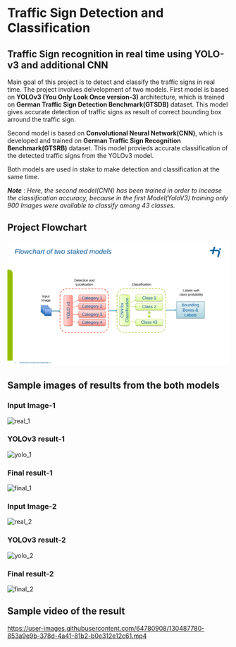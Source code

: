 # Traffic Sign Detection and Classification
## Traffic Sign recognition in real time using YOLO-v3 and additional CNN


Main goal of this project is to detect and classify the traffic signs in real time. The project involves delvelopment of two models. First model is based on **YOLOv3 (You Only Look Once version-3)** architecture, which is trained on **German Traffic Sign Detection Benchmark(GTSDB)** dataset. This model gives accurate detection of traffic signs as result of correct bounding box arround the traffic sign.

Second model is based on **Convolutional Neural Network(CNN)**, which is developed and trained on **German Traffic Sign Recognition Benchmark(GTSRB)** dataset. This model provieds accurate classification of the detected traffic signs from the YOLOv3 model.

Both models are used in stake to make detection and classification at the same time.

_**Note**_ : _Here, the second model(CNN) has been trained in order to incease the classification accuracy, because in the first Model(YoloV3) training only 900 Images were available to classify among 43 classes._


## Project Flowchart
![flowchart](https://github.com/Ronak0310/Traffic-Sign-Detection-and-Classification/blob/main/Test/Flowchart.svg)

## Sample images of results from the both models
### Input Image-1
![real_1](https://user-images.githubusercontent.com/64780908/130485320-cb002410-1fdb-475b-85bb-438d81da423e.jpg)
### YOLOv3 result-1
![yolo_1](https://user-images.githubusercontent.com/64780908/130485378-84458a98-b375-4188-af7c-eea0f390af9f.jpg)
### Final result-1
![final_1](https://user-images.githubusercontent.com/64780908/130485411-145b2483-1e12-40a1-8cd8-ada35b608886.jpg)
### Input Image-2
![real_2](https://user-images.githubusercontent.com/64780908/130485434-03b31b53-79d1-4471-94f8-c1d920a0b7d9.jpg)
### YOLOv3 result-2
![yolo_2](https://user-images.githubusercontent.com/64780908/130485442-cde40132-a2ab-4c58-afa9-774a66c32171.jpg)
### Final result-2
![final_2](https://user-images.githubusercontent.com/64780908/130485453-05c28ba8-17e8-48e7-8a26-bbbea25e2de9.jpg)

## Sample video of the result

https://user-images.githubusercontent.com/64780908/130487780-853a9e9b-378d-4a41-81b2-b0e312e12c61.mp4


